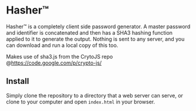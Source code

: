 # Hasher™

Hasher™ is a completely client side password generator.
A master password and identifier is concatenated and then has a SHA3 hashing function applied to it to generate the output. Nothing is sent to any server, and you can download and run a local copy of this too.

Makes use of sha3.js from the CrytoJS repo @https://code.google.com/p/crypto-js/

## Install
Simply clone the repository to a directory that a web server can serve, or clone to your computer and open `index.html` in your browser.
